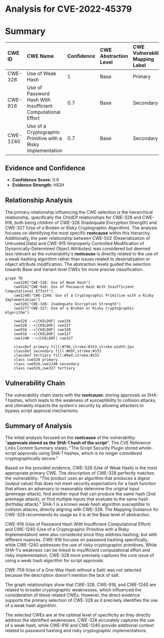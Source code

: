 # Analysis for CVE-2022-45379

# Summary
| CWE ID  | CWE Name                                                       | Confidence | CWE Abstraction Level | CWE Vulnerability Mapping Label | CWE-Vulnerability Mapping Notes |
| :-------- | :------------------------------------------------------------- | :--------- | :-------------------- | :------------------------------ | :------------------------------ |
| CWE-328   | Use of Weak Hash                                               | 1          | Base                  | Primary                         | Allowed                         |
| CWE-916   | Use of Password Hash With Insufficient Computational Effort | 0.7        | Base                  | Secondary                       | Allowed                         |
| CWE-1240  | Use of a Cryptographic Primitive with a Risky Implementation | 0.7        | Base                  | Secondary                       | Allowed                         |

## Evidence and Confidence

*   **Confidence Score:** 0.9
*   **Evidence Strength:** HIGH

## Relationship Analysis
The primary relationship influencing the CWE selection is the hierarchical relationship, specifically the ChildOf relationships for CWE-328 and CWE-916, both being children of CWE-326 (Inadequate Encryption Strength) and CWE-327 (Use of a Broken or Risky Cryptographic Algorithm). The analysis focuses on identifying the most specific **rootcause** within this hierarchy. Additionally, the peer relationship between CWE-502 (Deserialization of Untrusted Data) and CWE-915 (Improperly Controlled Modification of Dynamically-Determined Object Attributes) was considered but deemed less relevant as the vulnerability's **rootcause** is directly related to the use of a weak hashing algorithm rather than issues related to deserialization or object attribute modification. The abstraction levels guided the selection towards Base and Variant level CWEs for more precise classification.

```mermaid
graph TD
    cwe328["CWE-328: Use of Weak Hash"]
    cwe916["CWE-916: Use of Password Hash With Insufficient Computational Effort"]
    cwe1240["CWE-1240: Use of a Cryptographic Primitive with a Risky Implementation"]
    cwe326["CWE-326: Inadequate Encryption Strength"]
    cwe327["CWE-327: Use of a Broken or Risky Cryptographic Algorithm"]

    cwe328 -->|CHILDOF| cwe326
    cwe328 -->|CHILDOF| cwe327
    cwe916 -->|CHILDOF| cwe328
    cwe916 -->|CHILDOF| cwe327
    cwe1240 -->|CHILDOF| cwe327
    
    classDef primary fill:#f96,stroke:#333,stroke-width:2px
    classDef secondary fill:#69f,stroke:#333
    classDef tertiary fill:#9e9,stroke:#333
    class cwe328 primary
    class cwe916,cwe1240 secondary
    class cwe326,cwe327 tertiary
```

## Vulnerability Chain
The vulnerability chain starts with the **rootcause**: storing approvals as SHA-1 hashes, which leads to the weakness of susceptibility to collision attacks, and ultimately impacts the system's security by allowing attackers to bypass script approval mechanisms.

## Summary of Analysis
The initial analysis focused on the **rootcause** of the vulnerability: "**approvals stored as the SHA-1 hash of the script**". The CVE Reference Links Content Summary states, "The Script Security Plugin stored whole-script approvals using SHA-1 hashes, which is no longer considered cryptographically secure."

Based on the provided evidence, CWE-328 (Use of Weak Hash) is the most appropriate primary CWE. The description of CWE-328 perfectly matches the vulnerability: "The product uses an algorithm that produces a digest (output value) that does not meet security expectations for a hash function that allows an adversary to reasonably determine the original input (preimage attack), find another input that can produce the same hash (2nd preimage attack), or find multiple inputs that evaluate to the same hash (birthday attack)." SHA-1 is a known weak hash algorithm susceptible to collision attacks, directly aligning with CWE-328. The Mapping Guidance for CWE-328 recommends its usage as it is at the Base level of abstraction.

CWE-916 (Use of Password Hash With Insufficient Computational Effort) and CWE-1240 (Use of a Cryptographic Primitive with a Risky Implementation) were also considered since they address hashing, but with different nuances. CWE-916 focuses on password hashing specifically, while CWE-1240 addresses the use of risky cryptographic primitives. While SHA-1's weakness can be linked to insufficient computational effort and risky implementation, CWE-328 more precisely captures the core issue of using a weak hash algorithm for script approvals.

CWE-759 (Use of a One-Way Hash without a Salt) was not selected because the description doesn't mention the lack of salt.

The graph relationships show that CWE-328, CWE-916, and CWE-1240 are related to broader cryptographic weaknesses, which influenced the consideration of these related CWEs. However, the direct evidence supports the primary selection of CWE-328 as it precisely identifies the use of a weak hash algorithm.

The selected CWEs are at the optimal level of specificity as they directly address the identified weaknesses. CWE-328 accurately captures the use of a weak hash, while CWE-916 and CWE-1240 provide additional context related to password hashing and risky cryptographic implementations.